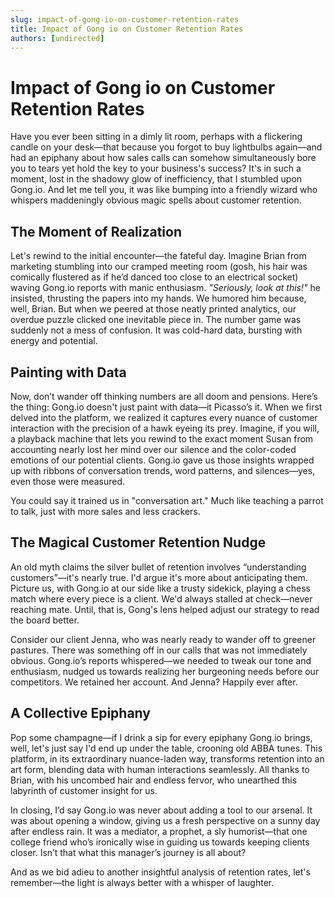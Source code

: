 ```yaml
---
slug: impact-of-gong-io-on-customer-retention-rates
title: Impact of Gong io on Customer Retention Rates
authors: [undirected]
---
```


# Impact of Gong io on Customer Retention Rates

Have you ever been sitting in a dimly lit room, perhaps with a flickering candle on your desk—that because you forgot to buy lightbulbs again—and had an epiphany about how sales calls can somehow simultaneously bore you to tears yet hold the key to your business's success? It's in such a moment, lost in the shadowy glow of inefficiency, that I stumbled upon Gong.io. And let me tell you, it was like bumping into a friendly wizard who whispers maddeningly obvious magic spells about customer retention. 

## The Moment of Realization

Let's rewind to the initial encounter—the fateful day. Imagine Brian from marketing stumbling into our cramped meeting room (gosh, his hair was comically flustered as if he’d danced too close to an electrical socket) waving Gong.io reports with manic enthusiasm. *"Seriously, look at this!"* he insisted, thrusting the papers into my hands. We humored him because, well, Brian. But when we peered at those neatly printed analytics, our overdue puzzle clicked one inevitable piece in. The number game was suddenly not a mess of confusion. It was cold-hard data, bursting with energy and potential. 

## Painting with Data

Now, don’t wander off thinking numbers are all doom and pensions. Here’s the thing: Gong.io doesn't just paint with data—it Picasso’s it. When we first delved into the platform, we realized it captures every nuance of customer interaction with the precision of a hawk eyeing its prey. Imagine, if you will, a playback machine that lets you rewind to the exact moment Susan from accounting nearly lost her mind over our silence and the color-coded emotions of our potential clients. Gong.io gave us those insights wrapped up with ribbons of conversation trends, word patterns, and silences—yes, even those were measured.

You could say it trained us in "conversation art." Much like teaching a parrot to talk, just with more sales and less crackers.

## The Magical Customer Retention Nudge

An old myth claims the silver bullet of retention involves “understanding customers”—it's nearly true. I'd argue it's more about anticipating them. Picture us, with Gong.io at our side like a trusty sidekick, playing a chess match where every piece is a client. We'd always stalled at check—never reaching mate. Until, that is, Gong's lens helped adjust our strategy to read the board better.

Consider our client Jenna, who was nearly ready to wander off to greener pastures. There was something off in our calls that was not immediately obvious. Gong.io’s reports whispered—we needed to tweak our tone and enthusiasm, nudged us towards realizing her burgeoning needs before our competitors. We retained her account. And Jenna? Happily ever after.

## A Collective Epiphany

Pop some champagne—if I drink a sip for every epiphany Gong.io brings, well, let's just say I'd end up under the table, crooning old ABBA tunes. This platform, in its extraordinary nuance-laden way, transforms retention into an art form, blending data with human interactions seamlessly. All thanks to Brian, with his uncombed hair and endless fervor, who unearthed this labyrinth of customer insight for us.

In closing, I’d say Gong.io was never about adding a tool to our arsenal. It was about opening a window, giving us a fresh perspective on a sunny day after endless rain. It was a mediator, a prophet, a sly humorist—that one college friend who’s ironically wise in guiding us towards keeping clients closer. Isn’t that what this manager’s journey is all about?

And as we bid adieu to another insightful analysis of retention rates, let's remember—the light is always better with a whisper of laughter.